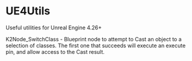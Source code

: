 # UE4Utils
 Useful utilities for Unreal Engine 4.26+

K2Node_SwitchClass - Blueprint node to attempt to Cast an object to a selection of classes. The first one that succeeds will execute an execute pin, and allow access to the Cast result.

